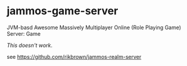 # jammos-game-server
JVM-basd Awesome Massively Multiplayer Online (Role Playing Game) Server: Game

*This doesn't work*.

see https://github.com/rikbrown/jammos-realm-server
